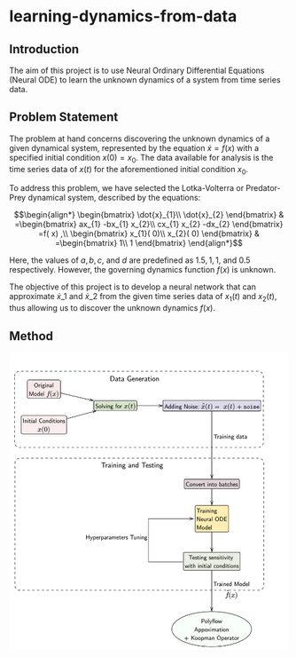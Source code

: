 # learning-dynamics-from-data

## Introduction
The aim of this project is to use Neural Ordinary Differential Equations (Neural ODE) to learn the unknown dynamics of a system from time series data. 


## Problem Statement

The problem at hand concerns discovering the unknown dynamics of a given dynamical system, represented by the equation $\dot{x} =f(x)$ with a specified initial condition $x(0)=x_{0}$. The data available for analysis is the time series data of $x(t)$ for the aforementioned initial condition $x_{0}$.

To address this problem, we have selected the Lotka-Volterra or Predator-Prey dynamical system, described by the equations:

$$\begin{align*}
\begin{bmatrix}
\dot{x}_{1}\\
\dot{x}_{2}
\end{bmatrix} & =\begin{bmatrix}
ax_{1} -bx_{1} x_{2}\\
cx_{1} x_{2} -dx_{2}
\end{bmatrix} =f( x) ,\\
\begin{bmatrix}
x_{1}( 0)\\
x_{2}( 0)
\end{bmatrix} & =\begin{bmatrix}
1\\
1
\end{bmatrix}
\end{align*}$$

Here, the values of $a,b,c,$ and $d$ are predefined as $1.5,1,1,$ and $0.5$ respectively. However, the governing dynamics function $f(x)$ is unknown.

The objective of this project is to develop a neural network that can approximate $\dot{x}\_{1}$ and $\dot{x}\_{2}$ from the given time series data of $x_{1} (t)$ and $x_{2} (t)$, thus allowing us to discover the unknown dynamics $f(x)$.


## Method

![method.png](method.png)

